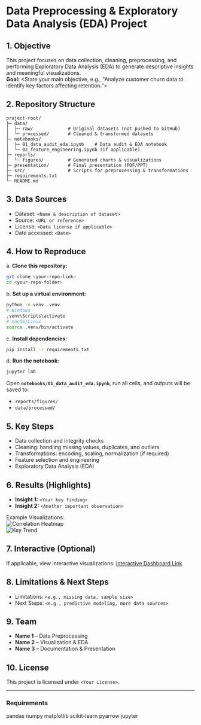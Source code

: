 # Data Preprocessing & Exploratory Data Analysis (EDA) Project

## 1. Objective
This project focuses on data collection, cleaning, preprocessing, and performing Exploratory Data Analysis (EDA) to generate descriptive insights and meaningful visualizations.  
**Goal:** <State your main objective, e.g., "Analyze customer churn data to identify key factors affecting retention.">

## 2. Repository Structure
```plaintext
project-root/
├─ data/
│  ├─ raw/             # Original datasets (not pushed to GitHub)
│  └─ processed/       # Cleaned & transformed datasets
├─ notebooks/
│  ├─ 01_data_audit_eda.ipynb    # Data audit & EDA notebook
│  └─ 02_feature_engineering.ipynb (if applicable)
├─ reports/
│  └─ figures/         # Generated charts & visualizations
├─ presentation/       # Final presentation (PDF/PPT)
├─ src/                # Scripts for preprocessing & transformations
├─ requirements.txt
└─ README.md
```

## 3. Data Sources
- Dataset: `<Name & description of dataset>`
- Source: `<URL or reference>`
- License: `<Data license if applicable>`
- Date accessed: `<Date>`

## 4. How to Reproduce
a. **Clone this repository:**
   ``` bash
   git clone <your-repo-link>
   cd <your-repo-folder>
   ```

b. **Set up a virtual environment:**
   ``` bash
   python -m venv .venv
   # Windows
   .venv\Scripts\activate
   # macOS/Linux
   source .venv/bin/activate

   ```

c. **Install dependencies:**
   ``` bash
   pip install -r requirements.txt
   ```

d. **Run the notebook:**
   ``` bash
   jupyter lab
   ```
Open **`notebooks/01_data_audit_eda.ipynb`**, run all cells, and outputs will be saved to:
- `reports/figures/`
- `data/processed/`

## 5. Key Steps
- Data collection and integrity checks  
- Cleaning: handling missing values, duplicates, and outliers  
- Transformations: encoding, scaling, normalization (if required)  
- Feature selection and engineering  
- Exploratory Data Analysis (EDA)  

## 6. Results (Highlights)
- **Insight 1:** `<Your key finding>`
- **Insight 2:** `<Another important observation>`

Example Visualizations:  
![Correlation Heatmap](reports/figures/corr_heatmap.png)  
![Key Trend](reports/figures/scatter_key.png)

## 7. Interactive (Optional)
If applicable, view interactive visualizations: [Interactive Dashboard Link](<insert-link-here>)

## 8. Limitations & Next Steps
- Limitations: `<e.g., missing data, sample size>`
- Next Steps: `<e.g., predictive modeling, more data sources>`

## 9. Team
- **Name 1** – Data Preprocessing  
- **Name 2** – Visualization & EDA  
- **Name 3** – Documentation & Presentation  

## 10. License
This project is licensed under `<Your License>`.

---

### Requirements
pandas
numpy
matplotlib
scikit-learn
pyarrow
jupyter
